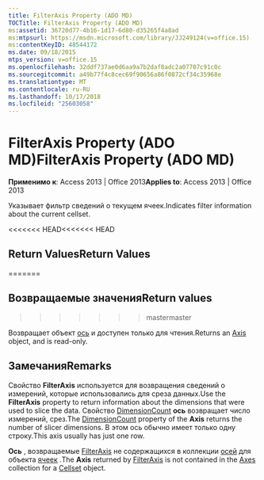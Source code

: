 ```yaml
---
title: FilterAxis Property (ADO MD)
TOCTitle: FilterAxis Property (ADO MD)
ms:assetid: 36720d77-4b16-1d17-6d80-d35265f4a8ad
ms:mtpsurl: https://msdn.microsoft.com/library/JJ249124(v=office.15)
ms:contentKeyID: 48544172
ms.date: 09/18/2015
mtps_version: v=office.15
ms.openlocfilehash: 32ddf737ae0d6aa9a7b2daf8adc2a07707c91c0c
ms.sourcegitcommit: a49b77f4c8cec69f90656a86f0872cf34c35968e
ms.translationtype: MT
ms.contentlocale: ru-RU
ms.lasthandoff: 10/17/2018
ms.locfileid: "25603058"
---
```

# <a name="filteraxis-property-ado-md"></a><span data-ttu-id="3f862-102">FilterAxis Property (ADO MD)</span><span class="sxs-lookup"><span data-stu-id="3f862-102">FilterAxis Property (ADO MD)</span></span>


<span data-ttu-id="3f862-103">**Применимо к**: Access 2013 | Office 2013</span><span class="sxs-lookup"><span data-stu-id="3f862-103">**Applies to**: Access 2013 | Office 2013</span></span>

<span data-ttu-id="3f862-104">Указывает фильтр сведений о текущем ячеек.</span><span class="sxs-lookup"><span data-stu-id="3f862-104">Indicates filter information about the current cellset.</span></span>

<span data-ttu-id="3f862-105"><<<<<<< HEAD</span><span class="sxs-lookup"><span data-stu-id="3f862-105"><<<<<<< HEAD</span></span>
## <a name="return-values"></a><span data-ttu-id="3f862-106">Return Values</span><span class="sxs-lookup"><span data-stu-id="3f862-106">Return Values</span></span>
=======
## <a name="return-values"></a><span data-ttu-id="3f862-107">Возвращаемые значения</span><span class="sxs-lookup"><span data-stu-id="3f862-107">Return values</span></span>
>>>>>>> <span data-ttu-id="3f862-108">master</span><span class="sxs-lookup"><span data-stu-id="3f862-108">master</span></span>

<span data-ttu-id="3f862-109">Возвращает объект [ось](axis-object-ado-md.md) и доступен только для чтения.</span><span class="sxs-lookup"><span data-stu-id="3f862-109">Returns an [Axis](axis-object-ado-md.md) object, and is read-only.</span></span>

## <a name="remarks"></a><span data-ttu-id="3f862-110">Замечания</span><span class="sxs-lookup"><span data-stu-id="3f862-110">Remarks</span></span>

<span data-ttu-id="3f862-111">Свойство **FilterAxis** используется для возвращения сведений о измерений, которые использовались для среза данных.</span><span class="sxs-lookup"><span data-stu-id="3f862-111">Use the **FilterAxis** property to return information about the dimensions that were used to slice the data.</span></span> <span data-ttu-id="3f862-112">Свойство [DimensionCount](dimensioncount-property-ado-md.md) **ось** возвращает число измерений, срез.</span><span class="sxs-lookup"><span data-stu-id="3f862-112">The [DimensionCount](dimensioncount-property-ado-md.md) property of the **Axis** returns the number of slicer dimensions.</span></span> <span data-ttu-id="3f862-113">В этом ось обычно имеет только одну строку.</span><span class="sxs-lookup"><span data-stu-id="3f862-113">This axis usually has just one row.</span></span>

<span data-ttu-id="3f862-114">**Ось** , возвращаемые [FilterAxis](filteraxis-property-ado-md.md) не содержащихся в коллекции [осей](axes-collection-ado-md.md) для объекта [ячеек](cellset-object-ado-md.md) .</span><span class="sxs-lookup"><span data-stu-id="3f862-114">The **Axis** returned by [FilterAxis](filteraxis-property-ado-md.md) is not contained in the [Axes](axes-collection-ado-md.md) collection for a [Cellset](cellset-object-ado-md.md) object.</span></span>

